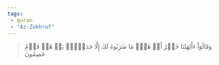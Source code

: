 ```yaml
---
tags: 
 - quran 
 - "Az-Zukhruf"
---
```


> وَقَالُوٓاْ ءَأَٰلِهَتُنَا خَيۡرٌ أَمۡ هُوَۚ مَا ضَرَبُوهُ لَكَ إِلَّا جَدَلَۢاۚ بَلۡ هُمۡ قَوۡمٌ خَصِمُونَ
